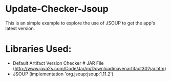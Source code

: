 # Update-Checker-Jsoup
This is an simple example to explore the use of JSOUP to get the app's latest version.

# Libraries Used:
- Default Artifact Version Checker # JAR File
  (http://www.java2s.com/Code/Jar/m/Downloadmavenartifact302jar.htm)
- JSOUP 
  (implementation 'org.jsoup:jsoup:1.11.2')

